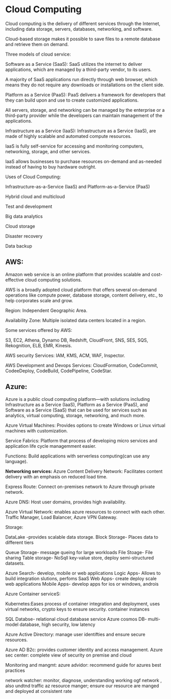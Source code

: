 # Cloud Computing

Cloud computing is the delivery of different services through the Internet, including data storage, servers, databases, networking, and software.

Cloud-based storage makes it possible to save files to a remote database and retrieve them on demand. 

Three models of cloud service:

Software as a Service (SaaS):  SaaS utilizes the internet to deliver applications, which are managed by a third-party vendor, to its users.

A majority of SaaS applications run directly through web browser, which means they do not require any downloads or installations on the client side.

Platform as a Service (PaaS): PaaS delivers a framework for developers that they can build upon and use to create customized applications. 

All servers, storage, and networking can be managed by the enterprise or a third-party provider while the developers can maintain management of the applications.

Infrastructure as a Service (IaaS): Infrastructure as a Service (IaaS), are made of highly scalable and automated compute resources.

IaaS is fully self-service for accessing and monitoring computers, networking, storage, and other services.

IaaS allows businesses to purchase resources on-demand and as-needed instead of having to buy hardware outright.

Uses of Cloud Computing:

Infrastructure-as-a-Service (IaaS) and Platform-as-a-Service (PaaS)  

Hybrid cloud and multicloud 

Test and development 

Big data analytics 

Cloud storage 

Disaster recovery  

Data backup  

AWS:
--

Amazon web service is an online platform that provides scalable and cost-effective cloud computing solutions.

AWS is a broadly adopted cloud platform that offers several on-demand operations like compute power, database storage, content delivery, etc., to help corporates scale and grow. 

Region: Independent Geographic Area.

Availability Zone: Multiple isolated data centers located in a region.

Some services offered by AWS:

S3, EC2, Athena, Dynamo DB, Redshift, CloudFront, SNS, SES, SQS, Rekognition, ELB, EMR, Kinesis.

AWS security Services: IAM, KMS, ACM, WAF, Inspector.

AWS Development and Devops Services: CloudFormation, CodeCommit, CodeeDeploy, CodeBuild, CodePipeline, CodeStar.

Azure:
--
Azure is a public cloud computing platform—with solutions including Infrastructure as a Service (IaaS), Platform as a Service (PaaS), and Software as a Service (SaaS) that can be used for services such as analytics, virtual computing, storage, networking, and much more. 

Azure Virtual Machines: Provides options to create Windows or Linux virtual machines with customization. 

Service Fabrics: Platform that process of developing micro services and application life cycle managemment easier.

Functions: Build applications with serverless computing(can use any language).

**Networking services:**
Azure Content Delivery Network: Facilitates content delivery with an emphasis on reduced load time.

Express Route: Connect on-premises network to Azure through private network.

Azure DNS: Host user domains, provides high availability.

Azure Virtual Network: enables azure resources to connect with each other.
Traffic Manager, Load Balancer, Azure VPN Gateway.

Storage:

DataLake -provides scalable data storage.
Block Storage- Places data to different tiers

Queue Storage- message queing for large workloads
File Stoage- File sharing
Table storage- NoSqll key-value store, deploy semi-structured datasets.

Azure Search- develop, mobile or web applications
Logic Apps- Allows to build integration slutions, perfoms SaaS
Web Apps- create deploy scale web applications
Mobile Apps- develop apps for ios or windows, androis

Azure Container serviceS:

Kubernetes:Eases process of container integration and deployment, uses virtual networks, crypto keys to ensure security.
container instances

SQL Databse- relational cloud database service
Azure cosmos DB- multi-model database, high security, low latency

Azure Active Directory: manage user identifties and ensure secure resources.

Azure AD B2c: provides customer identity and access management.
Azure sec center: complete view of security on premise and cloud

Monitoring and mangmt:
azure advidor: recommend guide for azures best practices

network watcher:
monitor, diagnose, understanding working ogf network , also undtnd traffic 
az resource manger; ensure our resource are manged and deployed at consistent rate




